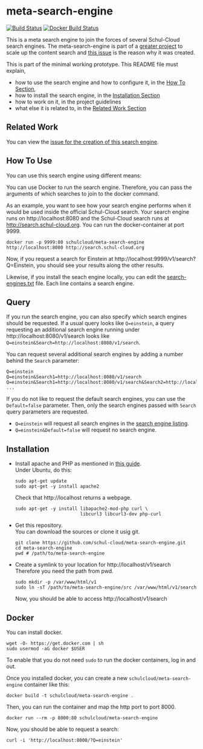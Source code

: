meta-search-engine
==================

[![Build Status](https://travis-ci.org/schul-cloud/meta-search-engine.svg?branch=master)](https://travis-ci.org/schul-cloud/meta-search-engine)
[![Docker Build Status](https://img.shields.io/docker/build/schulcloud/meta-search-engine.svg)](https://hub.docker.com/r/schulcloud/meta-search-engine/builds/)

This is a meta search engine to join the forces of several Schul-Cloud search engines.
The meta-search-engine is part of a [greater project][project] to scale up the content search and [this issue][issue] is the reason why it was created.

This is part of the minimal working prototype.
This README file must explain, 

- how to use the search engine and how to configure it, in the [How To Section][use],
- how to install the search engine, in the [Installation Section][installation]
- how to work on it, in the project guidelines
- what else it is related to, in the [Related Work Section][related-work]

Related Work
------------
[related-work]: #related-work

You can view the [issue for the creation of this search engine][issue].

How To Use
----------
[use]: #how-to-use

You can use this search engine using different means:

You can use Docker to run the search engine.
Therefore, you can pass the arguments of which searches to join to the docker command.

As an example, you want to see how your search engine performs when it would be used inside the
official Schul-Cloud search. Your search engine runs on http://localhost:8080 and the
Schul-Cloud search runs at http://search.schul-cloud.org.
You can run the docker-container at port 9999.
```
docker run -p 9999:80 schulcloud/meta-search-engine http://localhost:8080 http://search.schul-cloud.org
```
Now, if you request a search for Einstein at http://localhost:9999/v1/search?Q=Einstein, you should see your
results along the other results.

Likewise, if you install the seach engine locally,
you can edit the [search-engines.txt][list] file.
Each line contains a search engine.


Query
-----

If you run the search engine, you can also specify which search engines should
be requested.
If a usual query looks like `Q=einstein`, a query requesting an additional
search engine running under http://localhost:8080/v1/search looks like
`Q=einstein&Search=http://localhost:8080/v1/search`.

You can request several additional search engines by adding a number behind
the `Search` parameter:

    Q=einstein
    Q=einstein&Search1=http://localhost:8080/v1/search
    Q=einstein&Search1=http://localhost:8080/v1/search&Search2=http://localhost:8080/v1/search
    ...

If you do not like to request the default search engines,
you can use the `Default=false` parameter.
Then, only the search engines passed with `Search` query parameters are
requested.

- `Q=einstein` will request all search engines in the
  [search engine listing][list].
- `Q=einstein&Default=false` will request no search engine.
  


Installation
------------
[installation]: #installation

 - Install apache and PHP as mentioned in [this guide][install-apache].  
   Under Ubuntu, do this:
   ```
   sudo apt-get update
   sudo apt-get -y install apache2
   ```
   Check that http://localhost returns a webpage.
   ```
   sudo apt-get -y install libapache2-mod-php curl \
                           libcurl3 libcurl3-dev php-curl
   ```
 - Get this repository.  
   You can download the sources or clone it usig git.
   ```
   git clone https://github.com/schul-cloud/meta-search-engine.git
   cd meta-search-engine
   pwd # /path/to/meta-search-engine
   ```
 - Create a symlink to your location for http://localhost/v1/search  
   Therefore you need the path from pwd.
   ```
   sudo mkdir -p /var/www/html/v1
   sudo ln -sT /path/to/meta-search-engine/src /var/www/html/v1/search
   ```
   Now, you should be able to access http://localhost/v1/search

Docker
------

You can install docker.

    wget -O- https://get.docker.com | sh
    sudo usermod -aG docker $USER
 
To enable that you do not need `sudo` to run the docker containers,
log in and out.

Once you installed docker, you can create a new `schulcloud/meta-search-engine`
container like this:

    docker build -t schulcloud/meta-search-engine .

Then, you can run the container and map the http port to port 8000.

    docker run --rm -p 8000:80 schulcloud/meta-search-engine

Now, you should be able to request a search:

    curl -i 'http://localhost:8000/?Q=einstein'

[issue]: https://github.com/schul-cloud/schulcloud-content/issues/2
[install-apache]: http://www.allaboutlinux.eu/how-to-run-php-on-ubuntu/
[list]: src/search-engines.txt
[project]: https://github.com/schul-cloud/schulcloud-content/projects/1
[issue]: https://github.com/schul-cloud/schulcloud-content/issues/2
